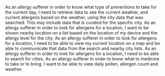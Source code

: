 As an allergy sufferer in order to know what type of preventions to take for the current day, I need to retrieve data to see the current weather, and current allergens based on the weather, using the city data that was searched. This may include data that is curated for the specific city. 
As an allergy sufferer in order to look for allergens for a location, I want to be shown nearby location on a list based on the location of my device and the allergy level for the city.
As an allergy sufferer in order to look for allergens for a location, I need to be able to view my current location on a map and be able to communicate that data from the search and nearby city lists. 
As an allergy sufferer in order to look for allergens for a location, I need to be able to search for cities.
As an allergy sufferer In order to know what to medicine to take or to bring. I want to be able to view daily pollen, allergen count and weather.
